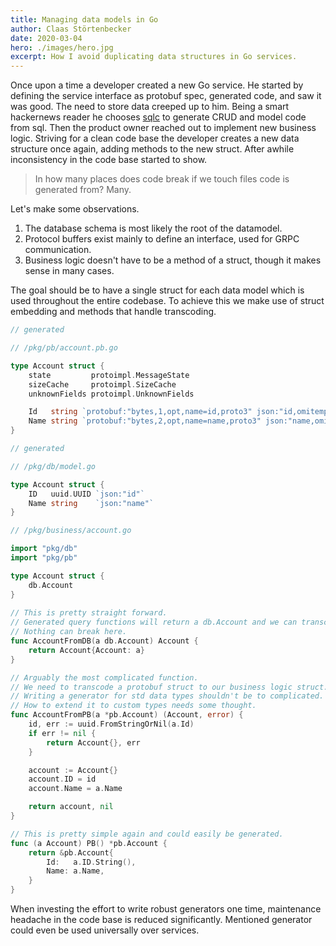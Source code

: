 ```yaml
---
title: Managing data models in Go
author: Claas Störtenbecker
date: 2020-03-04
hero: ./images/hero.jpg
excerpt: How I avoid duplicating data structures in Go services.
---
```


Once upon a time a developer created a new Go service.
He started by defining the service interface as protobuf spec, generated code, and saw it was good.
The need to store data creeped up to him. Being a smart hackernews reader he chooses [sqlc](https://github.com/kyleconroy/sqlc) to generate CRUD and model code from sql.
Then the product owner reached out to implement new business logic.
Striving for a clean code base the developer creates a new data structure once again, adding methods to the new struct.
After awhile inconsistency in the code base started to show.  

> In how many places does code break if we touch files code is generated from? Many.

Let's make some observations.
1. The database schema is most likely the root of the datamodel.
2. Protocol buffers exist mainly to define an interface, used for GRPC communication.
3. Business logic doesn't have to be a method of a struct, though it makes sense in many cases.

The goal should be to have a single struct for each data model which is used throughout the entire codebase. To achieve this we make use of struct embedding and methods that handle transcoding.

```go
// generated

// /pkg/pb/account.pb.go

type Account struct {
    state         protoimpl.MessageState
    sizeCache     protoimpl.SizeCache
    unknownFields protoimpl.UnknownFields

    Id   string `protobuf:"bytes,1,opt,name=id,proto3" json:"id,omitempty"`
    Name string `protobuf:"bytes,2,opt,name=name,proto3" json:"name,omitempty"`
}
```

```go
// generated

// /pkg/db/model.go

type Account struct {
    ID   uuid.UUID `json:"id"`
    Name string    `json:"name"`
}
```

```go
// /pkg/business/account.go

import "pkg/db"
import "pkg/pb"

type Account struct {
    db.Account
} 
 
// This is pretty straight forward.
// Generated query functions will return a db.Account and we can transcode swiftly.
// Nothing can break here.
func AccountFromDB(a db.Account) Account {
	return Account{Account: a}
}

// Arguably the most complicated function.
// We need to transcode a protobuf struct to our business logic struct.
// Writing a generator for std data types shouldn't be to complicated.
// How to extend it to custom types needs some thought.
func AccountFromPB(a *pb.Account) (Account, error) {
    id, err := uuid.FromStringOrNil(a.Id)
    if err != nil {
        return Account{}, err
    }

	account := Account{}
	account.ID = id
	account.Name = a.Name

	return account, nil
}

// This is pretty simple again and could easily be generated.
func (a Account) PB() *pb.Account {
	return &pb.Account{
		Id:   a.ID.String(),
		Name: a.Name,
	}
}
```

When investing the effort to write robust generators one time, maintenance headache in the code base is reduced significantly.
Mentioned generator could even be used universally over services.
